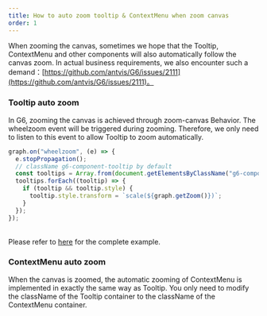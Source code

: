 ```yaml
---
title: How to auto zoom tooltip & ContextMenu when zoom canvas
order: 1
---
```


When zooming the canvas, sometimes we hope that the Tooltip, ContextMenu and other components will also automatically follow the canvas zoom. In actual business requirements, we also encounter such a demand：[https://github.com/antvis/G6/issues/2111](https://github.com/antvis/G6/issues/2111)。<br />

### Tooltip auto zoom

In G6, zooming the canvas is achieved through zoom-canvas Behavior. The wheelzoom event will be triggered during zooming. Therefore, we only need to listen to this event to allow Tooltip to zoom automatically.

```javascript
graph.on("wheelzoom", (e) => {
  e.stopPropagation();
  // className g6-component-tooltip by default 
  const tooltips = Array.from(document.getElementsByClassName("g6-component-tooltip"));
  tooltips.forEach((tooltip) => {
    if (tooltip && tooltip.style) {
      tooltip.style.transform = `scale(${graph.getZoom()})`;
    }
  });
});
```

<br />Please refer to [here](https://codesandbox.io/s/test-tootip-zoom-zc5yn?file=/index.js) for the complete example.

### ContextMenu auto zoom

When the canvas is zoomed, the automatic zooming of ContextMenu is implemented in exactly the same way as Tooltip. You only need to modify the className of the Tooltip container to the className of the ContextMenu container.
